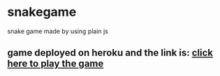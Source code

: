 # snakegame
snake game made by using plain js

## game deployed on heroku and the link is: <a href="https://jssnakegame.herokuapp.com/"> click here to play the game</a>

